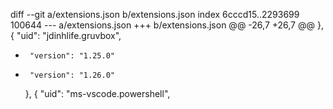 diff --git a/extensions.json b/extensions.json
index 6cccd15..2293699 100644
--- a/extensions.json
+++ b/extensions.json
@@ -26,7 +26,7 @@
     },
     {
       "uid": "jdinhlife.gruvbox",
-      "version": "1.25.0"
+      "version": "1.26.0"
     },
     {
       "uid": "ms-vscode.powershell",
